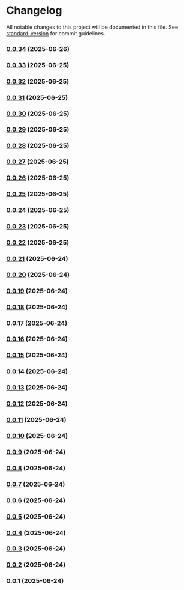 # Changelog

All notable changes to this project will be documented in this file. See [standard-version](https://github.com/conventional-changelog/standard-version) for commit guidelines.

### [0.0.34](https://github.com/StankoH/bonzobyte-brotli-viewer/compare/v0.0.33...v0.0.34) (2025-06-26)

### [0.0.33](https://github.com/StankoH/bonzobyte-brotli-viewer/compare/v0.0.32...v0.0.33) (2025-06-25)

### [0.0.32](https://github.com/StankoH/bonzobyte-brotli-viewer/compare/v0.0.31...v0.0.32) (2025-06-25)

### [0.0.31](https://github.com/StankoH/bonzobyte-brotli-viewer/compare/v0.0.30...v0.0.31) (2025-06-25)

### [0.0.30](https://github.com/StankoH/bonzobyte-brotli-viewer/compare/v0.0.29...v0.0.30) (2025-06-25)

### [0.0.29](https://github.com/StankoH/bonzobyte-brotli-viewer/compare/v0.0.28...v0.0.29) (2025-06-25)

### [0.0.28](https://github.com/StankoH/bonzobyte-brotli-viewer/compare/v0.0.27...v0.0.28) (2025-06-25)

### [0.0.27](https://github.com/StankoH/bonzobyte-brotli-viewer/compare/v0.0.26...v0.0.27) (2025-06-25)

### [0.0.26](https://github.com/StankoH/bonzobyte-brotli-viewer/compare/v0.0.25...v0.0.26) (2025-06-25)

### [0.0.25](https://github.com/StankoH/bonzobyte-brotli-viewer/compare/v0.0.24...v0.0.25) (2025-06-25)

### [0.0.24](https://github.com/StankoH/bonzobyte-brotli-viewer/compare/v0.0.23...v0.0.24) (2025-06-25)

### [0.0.23](https://github.com/StankoH/bonzobyte-brotli-viewer/compare/v0.0.22...v0.0.23) (2025-06-25)

### [0.0.22](https://github.com/StankoH/bonzobyte-brotli-viewer/compare/v0.0.21...v0.0.22) (2025-06-25)

### [0.0.21](https://github.com/StankoH/bonzobyte-brotli-viewer/compare/v0.0.20...v0.0.21) (2025-06-24)

### [0.0.20](https://github.com/StankoH/bonzobyte-brotli-viewer/compare/v0.0.19...v0.0.20) (2025-06-24)

### [0.0.19](https://github.com/StankoH/bonzobyte-brotli-viewer/compare/v0.0.18...v0.0.19) (2025-06-24)

### [0.0.18](https://github.com/StankoH/bonzobyte-brotli-viewer/compare/v0.0.17...v0.0.18) (2025-06-24)

### [0.0.17](https://github.com/StankoH/bonzobyte-brotli-viewer/compare/v0.0.16...v0.0.17) (2025-06-24)

### [0.0.16](https://github.com/StankoH/bonzobyte-brotli-viewer/compare/v0.0.15...v0.0.16) (2025-06-24)

### [0.0.15](https://github.com/StankoH/bonzobyte-brotli-viewer/compare/v0.0.14...v0.0.15) (2025-06-24)

### [0.0.14](https://github.com/StankoH/bonzobyte-brotli-viewer/compare/v0.0.13...v0.0.14) (2025-06-24)

### [0.0.13](https://github.com/StankoH/bonzobyte-brotli-viewer/compare/v0.0.12...v0.0.13) (2025-06-24)

### [0.0.12](https://github.com/StankoH/bonzobyte-brotli-viewer/compare/v0.0.11...v0.0.12) (2025-06-24)

### [0.0.11](https://github.com/StankoH/bonzobyte-brotli-viewer/compare/v0.0.10...v0.0.11) (2025-06-24)

### [0.0.10](https://github.com/StankoH/bonzobyte-brotli-viewer/compare/v0.0.9...v0.0.10) (2025-06-24)

### [0.0.9](https://github.com/StankoH/bonzobyte-brotli-viewer/compare/v0.0.8...v0.0.9) (2025-06-24)

### [0.0.8](https://github.com/StankoH/bonzobyte-brotli-viewer/compare/v0.0.7...v0.0.8) (2025-06-24)

### [0.0.7](https://github.com/StankoH/bonzobyte-brotli-viewer/compare/v0.0.6...v0.0.7) (2025-06-24)

### [0.0.6](https://github.com/StankoH/bonzobyte-brotli-viewer/compare/v0.0.5...v0.0.6) (2025-06-24)

### [0.0.5](https://github.com/StankoH/bonzobyte-brotli-viewer/compare/v0.0.4...v0.0.5) (2025-06-24)

### [0.0.4](https://github.com/StankoH/bonzobyte-brotli-viewer/compare/v0.0.3...v0.0.4) (2025-06-24)

### [0.0.3](https://github.com/StankoH/bonzobyte-brotli-viewer/compare/v0.0.2...v0.0.3) (2025-06-24)

### [0.0.2](https://github.com/StankoH/bonzobyte-brotli-viewer/compare/v0.0.1...v0.0.2) (2025-06-24)

### 0.0.1 (2025-06-24)
